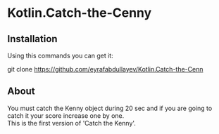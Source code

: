 # Kotlin.Catch-the-Cenny

## Installation

Using this commands you can get it:

git clone https://github.com/eyrafabdullayev/Kotlin.Catch-the-Cenn

## About
You must catch the Kenny object during 20 sec and if you are going to catch it your score increase one by one. \
This is the first version of 'Catch the Kenny'.
